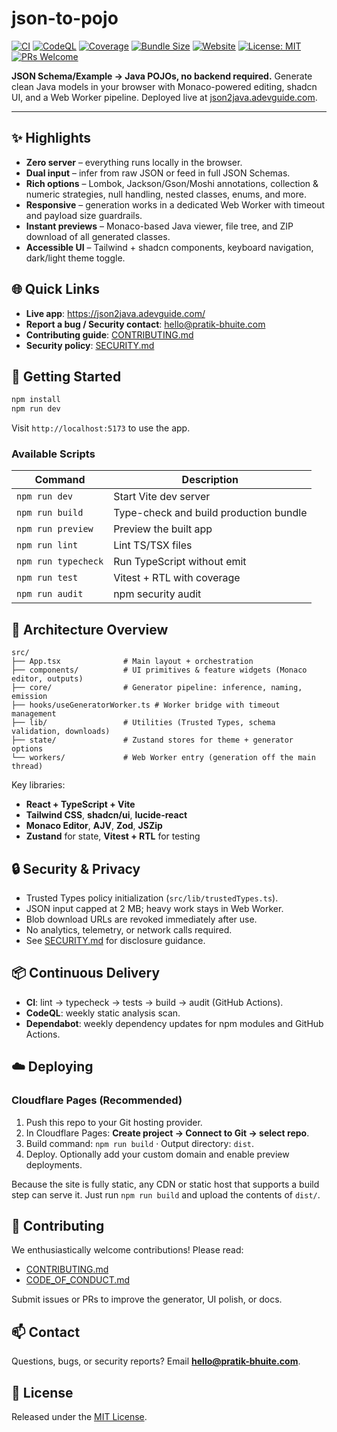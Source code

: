 
# json-to-pojo

[![CI](https://github.com/iPraBhu/Json2Java/actions/workflows/ci.yml/badge.svg)](https://github.com/iPraBhu/Json2Java/actions/workflows/ci.yml)
[![CodeQL](https://github.com/iPraBhu/Json2Java/actions/workflows/codeql.yml/badge.svg)](https://github.com/iPraBhu/Json2Java/actions/workflows/codeql.yml)
[![Coverage](https://img.shields.io/badge/coverage-68%25-yellow.svg)](#-testing)
[![Bundle Size](https://img.shields.io/badge/bundle-0.60_MB-blue.svg)](#-architecture-overview)
[![Website](https://img.shields.io/badge/live-json2java.adevguide.com-0f172a.svg?logo=googlechrome&logoColor=white)](https://json2java.adevguide.com/)
[![License: MIT](https://img.shields.io/badge/License-MIT-yellow.svg)](LICENSE)
[![PRs Welcome](https://img.shields.io/badge/PRs-welcome-brightgreen.svg)](CONTRIBUTING.md)

**JSON Schema/Example → Java POJOs, no backend required.** Generate clean Java models in your browser with Monaco-powered editing, shadcn UI, and a Web Worker pipeline. Deployed live at [json2java.adevguide.com](https://json2java.adevguide.com/).

---


## ✨ Highlights
- **Zero server** – everything runs locally in the browser.
- **Dual input** – infer from raw JSON or feed in full JSON Schemas.
- **Rich options** – Lombok, Jackson/Gson/Moshi annotations, collection & numeric strategies, null handling, nested classes, enums, and more.
- **Responsive** – generation works in a dedicated Web Worker with timeout and payload size guardrails.
- **Instant previews** – Monaco-based Java viewer, file tree, and ZIP download of all generated classes.
- **Accessible UI** – Tailwind + shadcn components, keyboard navigation, dark/light theme toggle.

## 🌐 Quick Links
- **Live app**: https://json2java.adevguide.com/
- **Report a bug / Security contact**: [hello@pratik-bhuite.com](mailto:hello@pratik-bhuite.com)
- **Contributing guide**: [CONTRIBUTING.md](CONTRIBUTING.md)
- **Security policy**: [SECURITY.md](SECURITY.md)

## 🚀 Getting Started

```bash
npm install
npm run dev
```

Visit `http://localhost:5173` to use the app.

### Available Scripts

| Command | Description |
| --- | --- |
| `npm run dev` | Start Vite dev server |
| `npm run build` | Type-check and build production bundle |
| `npm run preview` | Preview the built app |
| `npm run lint` | Lint TS/TSX files |
| `npm run typecheck` | Run TypeScript without emit |
| `npm run test` | Vitest + RTL with coverage |
| `npm run audit` | npm security audit |

## 🧠 Architecture Overview

```
src/
├── App.tsx              # Main layout + orchestration
├── components/          # UI primitives & feature widgets (Monaco editor, outputs)
├── core/                # Generator pipeline: inference, naming, emission
├── hooks/useGeneratorWorker.ts # Worker bridge with timeout management
├── lib/                 # Utilities (Trusted Types, schema validation, downloads)
├── state/               # Zustand stores for theme + generator options
└── workers/             # Web Worker entry (generation off the main thread)
```

Key libraries:
- **React + TypeScript + Vite**
- **Tailwind CSS**, **shadcn/ui**, **lucide-react**
- **Monaco Editor**, **AJV**, **Zod**, **JSZip**
- **Zustand** for state, **Vitest + RTL** for testing

## 🔒 Security & Privacy
- Trusted Types policy initialization (`src/lib/trustedTypes.ts`).
- JSON input capped at 2 MB; heavy work stays in Web Worker.
- Blob download URLs are revoked immediately after use.
- No analytics, telemetry, or network calls required.
- See [SECURITY.md](SECURITY.md) for disclosure guidance.

## 📦 Continuous Delivery
- **CI**: lint → typecheck → tests → build → audit (GitHub Actions).
- **CodeQL**: weekly static analysis scan.
- **Dependabot**: weekly dependency updates for npm modules and GitHub Actions.

## ☁️ Deploying

### Cloudflare Pages (Recommended)
1. Push this repo to your Git hosting provider.
2. In Cloudflare Pages: **Create project → Connect to Git → select repo**.
3. Build command: `npm run build` · Output directory: `dist`.
4. Deploy. Optionally add your custom domain and enable preview deployments.

Because the site is fully static, any CDN or static host that supports a build step can serve it. Just run `npm run build` and upload the contents of `dist/`.

## 🤝 Contributing
We enthusiastically welcome contributions! Please read:
- [CONTRIBUTING.md](CONTRIBUTING.md)
- [CODE_OF_CONDUCT.md](CODE_OF_CONDUCT.md)

Submit issues or PRs to improve the generator, UI polish, or docs.

## 📫 Contact
Questions, bugs, or security reports? Email **hello@pratik-bhuite.com**.

## 📄 License
Released under the [MIT License](LICENSE).
